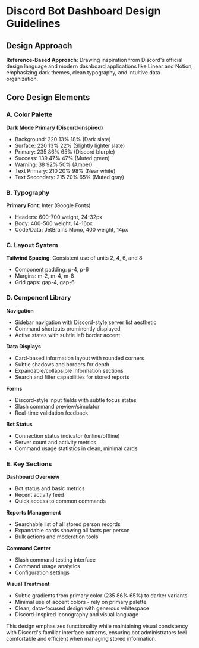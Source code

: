 # Discord Bot Dashboard Design Guidelines

## Design Approach
**Reference-Based Approach**: Drawing inspiration from Discord's official design language and modern dashboard applications like Linear and Notion, emphasizing dark themes, clean typography, and intuitive data organization.

## Core Design Elements

### A. Color Palette
**Dark Mode Primary (Discord-inspired)**
- Background: 220 13% 18% (Dark slate)
- Surface: 220 13% 22% (Slightly lighter slate)
- Primary: 235 86% 65% (Discord blurple)
- Success: 139 47% 47% (Muted green)
- Warning: 38 92% 50% (Amber)
- Text Primary: 210 20% 98% (Near white)
- Text Secondary: 215 20% 65% (Muted gray)

### B. Typography
**Primary Font**: Inter (Google Fonts)
- Headers: 600-700 weight, 24-32px
- Body: 400-500 weight, 14-16px
- Code/Data: JetBrains Mono, 400 weight, 14px

### C. Layout System
**Tailwind Spacing**: Consistent use of units 2, 4, 6, and 8
- Component padding: p-4, p-6
- Margins: m-2, m-4, m-8
- Grid gaps: gap-4, gap-6

### D. Component Library

**Navigation**
- Sidebar navigation with Discord-style server list aesthetic
- Command shortcuts prominently displayed
- Active states with subtle left border accent

**Data Displays**
- Card-based information layout with rounded corners
- Subtle shadows and borders for depth
- Expandable/collapsible information sections
- Search and filter capabilities for stored reports

**Forms**
- Discord-style input fields with subtle focus states
- Slash command preview/simulator
- Real-time validation feedback

**Bot Status**
- Connection status indicator (online/offline)
- Server count and activity metrics
- Command usage statistics in clean, minimal cards

### E. Key Sections

**Dashboard Overview**
- Bot status and basic metrics
- Recent activity feed
- Quick access to common commands

**Reports Management**
- Searchable list of all stored person records
- Expandable cards showing all facts per person
- Bulk actions and moderation tools

**Command Center**
- Slash command testing interface
- Command usage analytics
- Configuration settings

**Visual Treatment**
- Subtle gradients from primary color (235 86% 65%) to darker variants
- Minimal use of accent colors - rely on primary palette
- Clean, data-focused design with generous whitespace
- Discord-inspired iconography and visual language

This design emphasizes functionality while maintaining visual consistency with Discord's familiar interface patterns, ensuring bot administrators feel comfortable and efficient when managing stored information.